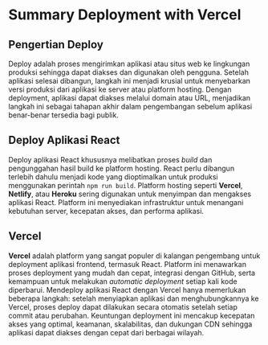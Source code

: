 # Summary Deployment with Vercel

## Pengertian Deploy

Deploy adalah proses mengirimkan aplikasi atau situs web ke lingkungan produksi sehingga dapat diakses dan digunakan oleh pengguna. Setelah aplikasi selesai dibangun, langkah ini menjadi krusial untuk menyebarkan versi produksi dari aplikasi ke server atau platform hosting. Dengan deployment, aplikasi dapat diakses melalui domain atau URL, menjadikan langkah ini sebagai tahapan akhir dalam pengembangan sebelum aplikasi benar-benar tersedia bagi publik.

## Deploy Aplikasi React

Deploy aplikasi React khususnya melibatkan proses _build_ dan pengunggahan hasil build ke platform hosting. React perlu dibangun terlebih dahulu menjadi kode yang dioptimalkan untuk produksi menggunakan perintah `npm run build`. Platform hosting seperti **Vercel**, **Netlify**, atau **Heroku** sering digunakan untuk menyimpan dan mengakses aplikasi React. Platform ini menyediakan infrastruktur untuk menangani kebutuhan server, kecepatan akses, dan performa aplikasi.

## Vercel

**Vercel** adalah platform yang sangat populer di kalangan pengembang untuk deployment aplikasi frontend, termasuk React. Platform ini menawarkan proses deployment yang mudah dan cepat, integrasi dengan GitHub, serta kemampuan untuk melakukan _automatic deployment_ setiap kali kode diperbarui. Mendeploy aplikasi React dengan Vercel hanya memerlukan beberapa langkah: setelah menyiapkan aplikasi dan menghubungkannya ke Vercel, proses deploy dapat dilakukan secara otomatis setelah setiap commit atau perubahan. Keuntungan deployment ini mencakup kecepatan akses yang optimal, keamanan, skalabilitas, dan dukungan CDN sehingga aplikasi dapat diakses dengan cepat dari berbagai wilayah.
